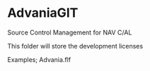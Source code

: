 # AdvaniaGIT
Source Control Management for NAV C/AL

This folder will store the development licenses

Examples; Advania.flf

